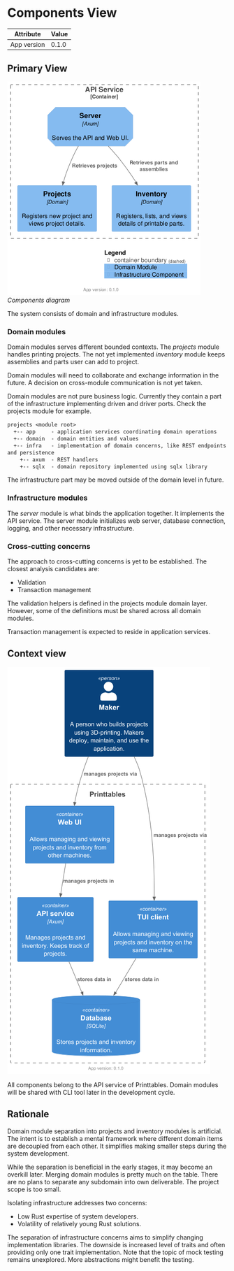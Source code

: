 # Components View

| Attribute   | Value |
|-------------|-------|
| App version | 0.1.0 |

## Primary View

![C4 components diagram](./components.png)
*Components diagram*

The system consists of domain and infrastructure modules.

### Domain modules

Domain modules serves different bounded contexts. The *projects* module handles printing projects. The not yet implemented *inventory* module keeps assemblies and parts user can add to project.

Domain modules will need to collaborate and exchange information in the future. A decision on cross-module communication is not yet taken.

Domain modules are not pure business logic. Currently they contain a part of the infrastructure implementing driven and driver ports. Check the projects module for example.

```
projects <module root>
  +-- app     - application services coordinating domain operations
  +-- domain  - domain entities and values
  +-- infra   - implementation of domain concerns, like REST endpoints and persistence
    +-- axum  - REST handlers 
    +-- sqlx  - domain repository implemented using sqlx library
```

The infrastructure part may be moved outside of the domain level in future.

### Infrastructure modules

The *server* module is what binds the application together. It implements the API service. The server module initializes web server, database connection, logging, and other necessary infrastructure. 

### Cross-cutting concerns

The approach to cross-cutting concerns is yet to be established. The closest analysis candidates are:

- Validation
- Transaction management

The validation helpers is defined in the projects module domain layer. However, some of the definitions must be shared across all domain modules.

Transaction management is expected to reside in application services.

## Context view

![C4 Containers diagram](../context/containers.png)

All components belong to the API service of Printtables.
Domain modules will be shared with CLI tool later in the development cycle.

## Rationale

Domain module separation into projects and inventory modules is artificial. The intent is to establish a mental framework where different domain items are decoupled from each other. It simplifies making smaller steps during the system development.

While the separation is beneficial in the early stages, it may become an overkill later. Merging domain modules is pretty much on the table. There are no plans to separate any subdomain into own deliverable. The project scope is too small.

Isolating infrastructure addresses two concerns:

- Low Rust expertise of system developers.
- Volatility of relatively young Rust solutions.

The separation of infrastructure concerns aims to simplify changing implementation libraries. The downside is increased level of traits and often providing only one trait implementation. Note that the topic of mock testing remains unexplored. More abstractions might benefit the testing.

